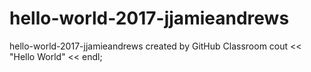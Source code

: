 # hello-world-2017-jjamieandrews
hello-world-2017-jjamieandrews created by GitHub Classroom
cout << "Hello World" << endl;
